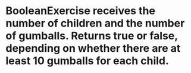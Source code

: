 # BooleanExercise receives the number of children and the number of gumballs. Returns true or false, depending on whether there are at least 10 gumballs for each child. 
